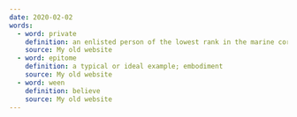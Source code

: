 ```yaml
---
date: 2020-02-02
words:
  - word: private
    definition: an enlisted person of the lowest rank in the marine corps or of one of the two lowest ranks in the army
    source: My old website
  - word: epitome
    definition: a typical or ideal example; embodiment
    source: My old website
  - word: ween
    definition: believe
    source: My old website
---
```

